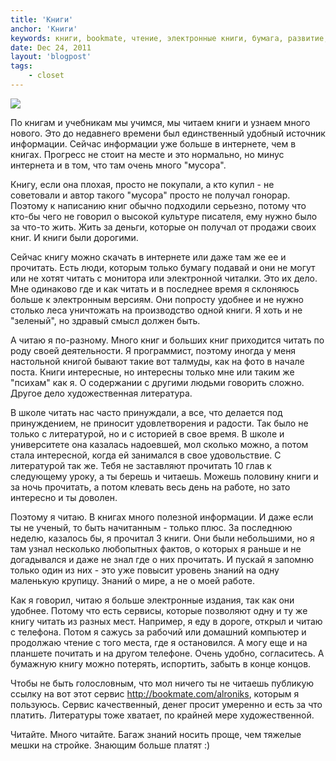 ```yaml
---
title: 'Книги'
anchor: 'Книги'
keywords: книги, bookmate, чтение, электронные книги, бумага, развитие, личность
date: Dec 24, 2011
layout: 'blogpost'
tags:
    - closet
---
```


![](/images/books/1.jpg)

По книгам и учебникам мы учимся, мы читаем книги и узнаем много нового. Это до недавнего времени был единственный удобный источник информации. Сейчас информации уже больше в интернете, чем в книгах. Прогресс не стоит на месте и это нормально, но минус интернета и в том, что там очень много "мусора".

<!-- cut -->

Книгу, если она плохая, просто не покупали, а кто купил - не советовали и автор такого "мусора" просто не получал гонорар. Поэтому к написанию книг обычно подходили серьезно, потому что кто-бы чего не говорил о высокой культуре писателя, ему нужно было за что-то жить. Жить за деньги, которые он получал от продажи своих книг. И книги были дорогими.

Сейчас книгу можно скачать в интернете или даже там же ее и прочитать. Есть люди, которым только бумагу подавай и они не могут или не хотят читать с монитора или электронной читалки. Это их дело. Мне одинаково где и как читать и в последнее время я склоняюсь больше к электронным версиям. Они попросту удобнее и не нужно столько леса уничтожать на производство одной книги. Я хоть и не "зеленый", но здравый смысл должен быть.

А читаю я по-разному. Много книг и больших книг приходится читать по роду своей деятельности. Я программист, поэтому иногда у меня настольной книгой бывают такие вот талмуды, как на фото в начале поста. Книги интересные, но интересны только мне или таким же "психам" как я. О содержании с другими людьми говорить сложно. Другое дело художественная литература.

В школе читать нас часто принуждали, а все, что делается под принуждением, не приносит удовлетворения и радости. Так было не только с литературой, но и с историей в свое время. В школе и университете она казалась надоевшей, мол сколько можно, а потом стала интересной, когда ей занимался в свое удовольствие. С литературой так же. Тебя не заставляют прочитать 10 глав к следующему уроку, а ты берешь и читаешь. Можешь половину книги и за ночь прочитать, а потом клевать весь день на работе, но зато интересно и ты доволен.

Поэтому я читаю. В книгах много полезной информации. И даже если ты не ученый, то быть начитанным - только плюс. За последнюю неделю, казалось бы, я прочитал 3 книги. Они были небольшими, но я там узнал несколько любопытных фактов, о которых я раньше и не догадывался и даже не знал где о них прочитать. И пускай я запомню только один из них - это уже повысит уровень знаний на одну маленькую крупицу. Знаний о мире, а не о моей работе.

Как я говорил, читаю я больше электронные издания, так как они удобнее. Потому что есть сервисы, которые позволяют одну и ту же книгу читать из разных мест. Например, я еду в дороге, открыл и читаю с телефона. Потом я сажусь за рабочий или домашний компьютер и продолжаю чтение с того места, где я остановился. А могу еще и на планшете почитать и на другом телефоне. Очень удобно, согласитесь. А бумажную книгу можно потерять, испортить, забыть в конце концов.

Чтобы не быть голословным, что мол ничего ты не читаешь публикую ссылку на вот этот сервис http://bookmate.com/alroniks, которым я пользуюсь. Сервис качественный, денег просит умеренно и есть за что платить. Литературы тоже хватает, по крайней мере художественной.

Читайте. Много читайте. Багаж знаний носить проще, чем тяжелые мешки на стройке. Знающим больше платят :)